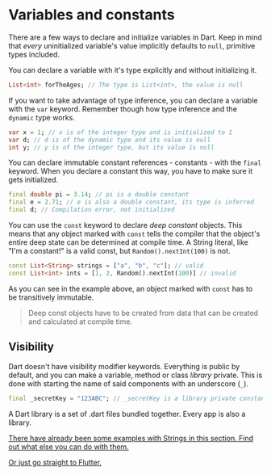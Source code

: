 # Variables and constants

There are a few ways to declare and initialize variables in Dart. Keep in mind that *every* uninitialized variable's value implicitly defaults to `null`, primitive types included.

You can declare a variable with it's type explicitly and without initializing it.

```dart
List<int> forTheAges; // The type is List<int>, the value is null
```

If you want to take advantage of type inference, you can declare a variable with the `var` keyword. Remember though how type inference and the `dynamic` type works.

```dart
var x = 1; // x is of the integer type and is initialized to 1
var d; // d is of the dynamic type and its value is null
int y; // y is of the integer type, but its value is null
```

You can declare immutable constant references - constants - with the `final` keyword. When you declare a constant this way, you have to make sure it gets initialized.

```dart
final double pi = 3.14; // pi is a double constant
final e = 2.71; // e is also a double constant, its type is inferred
final d; // Compilation error, not initialized 
```

You can use the `const` keyword to declare *deep constant* objects. This means that any object marked with `const` tells the compiler that the object's entire deep state can be determined at compile time. A String literal, like "I'm a constant!" is a valid const, but `Random().nextInt(100)` is not.

```dart
const List<String> strings = ["a", "b", "c"]; // valid
const List<int> ints = [1, 2, Random().nextInt(100)] // invalid
```

As you can see in the example above, an object marked with `const`  has to be transitively immutable.

> Deep const objects have to be created from data that can be created and calculated at compile time.

## Visibility

Dart doesn't have visibility modifier keywords. Everything is public by default, and you can make a variable, method or class *library* private. This is done with starting the name of said components with an underscore (`_`).

```dart
final _secretKey = "123ABC"; // _secretKey is a library private constant
```

A Dart library is a set of .dart files bundled together. Every app is also a library.

 [There have already been some examples with Strings in this section. Find out what else you can do with them.](03_Strings.md) 

 [Or just go straight to Flutter.](..\02_Flutter\01_Flutter_core_concepts.md) 
